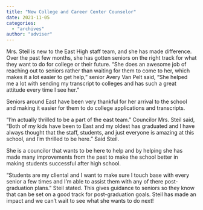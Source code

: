 ```yaml
---
title: "New College and Career Center Counselor"
date: 2021-11-05
categories: 
  - "archives"
author: "adviser"
---
```


Mrs. Steil is new to the East High staff team, and she has made difference. Over the past few months, she has gotten seniors on the right track for what they want to do for college or their future. “She does an awesome job of reaching out to seniors rather than waiting for them to come to her, which makes it a lot easier to get help,” senior Avery Van Pelt said, “She helped me a lot with sending my transcript to colleges and has such a great attitude every time I see her.”

Seniors around East have been very thankful for her arrival to the school and making it easier for them to do college applications and transcripts.

“I’m actually thrilled to be a part of the east team.” Councilor Mrs. Steil said, “Both of my kids have been to East and my oldest has graduated and I have always thought that the staff, students, and just everyone is amazing at this school, and I’m thrilled to be here.” Said Steil.

She is a councilor that wants to be here to help and by helping she has made many improvements from the past to make the school better in making students successful after high school.

“Students are my cliental and I want to make sure I touch base with every senior a few times and I’m able to assist them with any of there post-graduation plans." Steil stated. This gives guidance to seniors so they know that can be set on a good track for post-graduation goals. Steil has made an impact and we can’t wait to see what she wants to do next!
